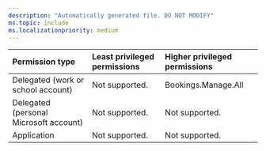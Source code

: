 ```yaml
---
description: "Automatically generated file. DO NOT MODIFY"
ms.topic: include
ms.localizationpriority: medium
---
```


|Permission type|Least privileged permissions|Higher privileged permissions|
|:---|:---|:---|
|Delegated (work or school account)|Not supported.|Bookings.Manage.All|
|Delegated (personal Microsoft account)|Not supported.|Not supported.|
|Application|Not supported.|Not supported.|

